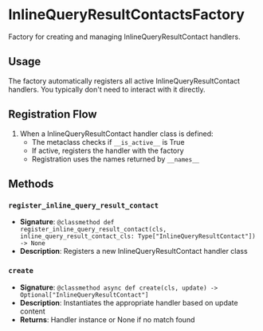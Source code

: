 # InlineQueryResultContactsFactory

Factory for creating and managing InlineQueryResultContact handlers.

## Usage

The factory automatically registers all active InlineQueryResultContact handlers. 
You typically don't need to interact with it directly.

## Registration Flow

1. When a InlineQueryResultContact handler class is defined:
   - The metaclass checks if `__is_active__` is True
   - If active, registers the handler with the factory
   - Registration uses the names returned by `__names__`

## Methods

### `register_inline_query_result_contact`
- **Signature**: `@classmethod def register_inline_query_result_contact(cls, inline_query_result_contact_cls: Type["InlineQueryResultContact"]) -> None`
- **Description**: Registers a new InlineQueryResultContact handler class

### `create`
- **Signature**: `@classmethod async def create(cls, update) -> Optional["InlineQueryResultContact"]`
- **Description**: Instantiates the appropriate handler based on update content
- **Returns**: Handler instance or None if no match found
